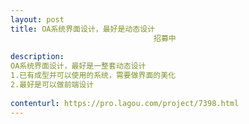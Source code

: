 ```yaml
---                
layout: post       
title: OA系统界面设计，最好是动态设计
                                招募中
           
description: 
OA系统界面设计，最好是一整套动态设计
1.已有成型并可以使用的系统，需要做界面的美化
2.最好是可以做前端设计
     
contenturl: https://pro.lagou.com/project/7398.html      
---                 
```

